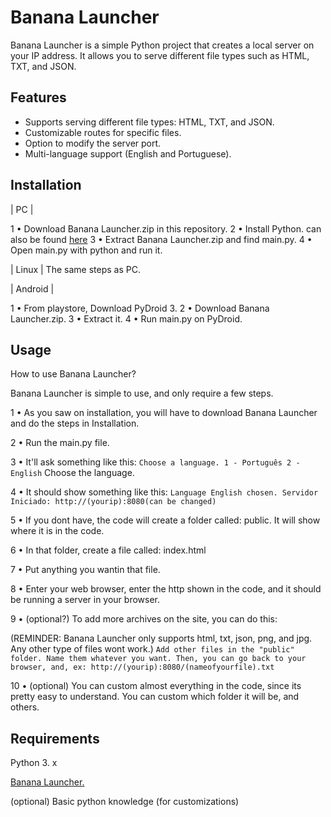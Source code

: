 # Banana Launcher

Banana Launcher is a simple Python project that creates a local server on your IP address. It allows you to serve different file types such as HTML, TXT, and JSON.

## Features

- Supports serving different file types: HTML, TXT, and JSON.
- Customizable routes for specific files.
- Option to modify the server port.
- Multi-language support (English and Portuguese).

## Installation

| PC |

1 • Download Banana Launcher.zip in this repository.
2 • Install Python. can also be found [here](https://www.python.org)
3 • Extract Banana Launcher.zip and find main.py.
4 • Open main.py with python and run it.


| Linux | The same steps as PC.


| Android |

1 • From playstore, Download PyDroid 3.
2 • Download Banana Launcher.zip.
3 • Extract it.
4 • Run main.py on PyDroid.


## Usage

How to use Banana Launcher?

Banana Launcher is simple to use, and only require a few steps.

1 • As you saw on installation, you will have to download Banana Launcher and do the steps in Installation.

2 • Run the main.py file.

3 • It'll ask something like this:
``Choose a language.
1 - Português
2 - English`` Choose the language.

4 • It should show something like this:
``Language English chosen.
Servidor Iniciado: http://(yourip):8080(can be changed)``

5 • If you dont have, the code will create a folder called: public. It will show where it is in the code.

6 • In that folder, create a file called: index.html

7 • Put anything you wantin that file.

8 • Enter your web browser, enter the http shown in the code, and it should be running a server in your browser.

9 • (optional?) To add more archives on the site, you can do this:

(REMINDER: Banana Launcher only supports html, txt, json, png, and jpg. Any other type of files wont work.)
``Add other files in the "public" folder. Name them whatever you want. Then, you can go back to your browser, and, ex:
http://(yourip):8080/(nameofyourfile).txt``

10 • (optional) You can custom almost everything in the code, since its pretty easy to understand. You can custom which folder it will be, and others.


## Requirements

Python 3. x

[Banana Launcher.](https://github.com/user-attachments/files/17395871/Banana.Launcher.zip)

(optional) Basic python knowledge (for customizations)
